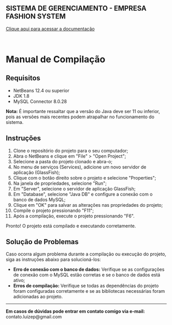 
<h2>SISTEMA DE GERENCIAMENTO - EMPRESA FASHION SYSTEM</h2>

[Clique aqui para acessar a documentação](./Documentação/Documentação%20do%20sistema%20FSY.pdf)

<br>


<h1>Manual de Compilação</h1><h2>Requisitos</h2><ul><li>NetBeans 12.4 ou superior</li><li>JDK 1.8</li><li>MySQL Connector 8.0.28</li></ul><p><strong>Nota:</strong> É importante ressaltar que a versão do Java deve ser 11 ou inferior, pois as versões mais recentes podem atrapalhar no funcionamento do sistema.</p><h2>Instruções</h2><ol><li>Clone o repositório do projeto para o seu computador;</li><li>Abra o NetBeans e clique em "File" &gt; "Open Project";</li><li>Selecione a pasta do projeto clonado e abra-o;</li><li>No menu de serviços (Services), adicione um novo servidor de aplicação (GlassFish);</li><li>Clique com o botão direito sobre o projeto e selecione "Properties";</li><li>Na janela de propriedades, selecione "Run";</li><li>Em "Server", selecione o servidor de aplicação GlassFish;</li><li>Em "Database", selecione "Java DB" e configure a conexão com o banco de dados MySQL;</li><li>Clique em "OK" para salvar as alterações nas propriedades do projeto;</li><li>Compile o projeto pressionando "F11";</li><li>Após a compilação, execute o projeto pressionando "F6".</li></ol><p>Pronto! O projeto está compilado e executando corretamente.</p><h2>Solução de Problemas</h2><p>Caso ocorra algum problema durante a compilação ou execução do projeto, siga as instruções abaixo para solucioná-los:</p><ul><li><strong>Erro de conexão com o banco de dados:</strong> Verifique se as configurações de conexão com o MySQL estão corretas e se o banco de dados está ativo;</li><li><strong>Erros de compilação:</strong> Verifique se todas as dependências do projeto foram configuradas corretamente e se as bibliotecas necessárias foram adicionadas ao projeto.</li></ul><hr>
<p><strong> Em casos de dúvidas pode entrar em contato comigo via e-mail:</strong> contato.luizep@gmail.com</p>


